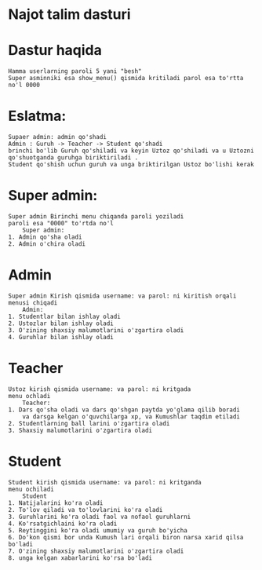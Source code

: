 # Najot talim dasturi

# Dastur haqida
    Hamma userlarning paroli 5 yani "besh"
    Super asminniki esa show_menu() qismida kritiladi parol esa to'rtta no'l 0000
# Eslatma:

    Supaer admin: admin qo'shadi 
    Admin : Guruh -> Teacher -> Student qo'shadi 
    brinchi bo'lib Guruh qo'shiladi va keyin Uztoz qo'shiladi va u Uztozni 
    qo'shuotganda guruhga biriktiriladi .
    Student qo'shish uchun guruh va unga briktirilgan Ustoz bo'lishi kerak

# Super admin:

    Super admin Birinchi menu chiqanda paroli yoziladi
    paroli esa "0000" to'rtda no'l 
        Super admin:
    1. Admin qo'sha oladi
    2. Admin o'chira oladi

# Admin

    Super admin Kirish qismida username: va parol: ni kiritish orqali
    menusi chiqadi 
        Admin:
    1. Studentlar bilan ishlay oladi
    2. Ustozlar bilan ishlay oladi
    3. O'zining shaxsiy malumotlarini o'zgartira oladi
    4. Guruhlar bilan ishlay oladi

# Teacher

    Ustoz kirish qismida username: va parol: ni kritgada 
    menu ochladi 
        Teacher:
    1. Dars qo'sha oladi va dars qo'shgan paytda yo'glama qilib boradi
        va darsga kelgan o'quvchilarga xp, va Kumushlar taqdim etiladi
    2. Studentlarning ball larini o'zgartira oladi
    3. Shaxsiy malumotlarini o'zgartira oladi

# Student

    Student kirish qismida username: va parol: ni kritganda 
    menu ochiladi
        Student
    1. Natijalarini ko'ra oladi
    2. To'lov qiladi va to'lovlarini ko'ra oladi
    3. Guruhlarini ko'ra oladi faol va nofaol guruhlarni
    4. Ko'rsatgichlaini ko'ra oladi
    5. Reytinggini ko'ra oladi umumiy va guruh bo'yicha
    6. Do'kon qismi bor unda Kumush lari orqali biron narsa xarid qilsa bo'ladi
    7. O'zining shaxsiy malumotlarini o'zgartira oladi
    8. unga kelgan xabarlarini ko'rsa bo'ladi
